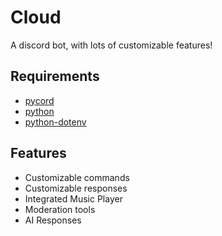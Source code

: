 # Cloud

A discord bot, with lots of customizable features!

## Requirements

- [pycord](https://pycord.dev)
- [python](https://python.org)
- [python-dotenv](https://pypi.org/project/python-dotenv/)

## Features

- Customizable commands
- Customizable responses
- Integrated Music Player
- Moderation tools
- AI Responses

